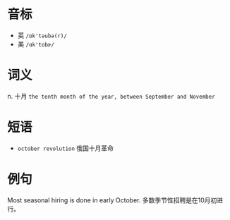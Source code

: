 # 音标

- 英 `/ɒk'təubə(r)/`
- 美 `/ɑk'tobɚ/`

# 词义

n. 十月
`the tenth month of the year, between September and November`

# 短语

- `october revolution` 俄国十月革命

# 例句

Most seasonal hiring is done in early October.
多数季节性招聘是在10月初进行。


